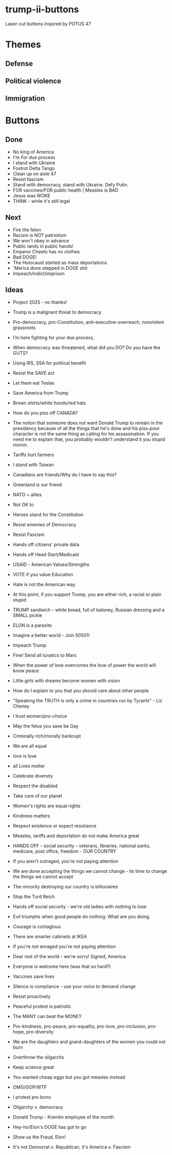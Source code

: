 # trump-ii-buttons
Laser-cut buttons inspired by POTUS 47

# Themes
## Defense
## Political violence
## Immigration

# Buttons

## Done
* No king of America
* I'm *For* due process
* I stand with Ukraine
* Foxtrot Delta Tango
* Clean up on aisle 47
* Resist fascism
* Stand with democracy, stand with Ukraine.  Defy Putin.
* FOR vaccines/FOR public health | Measles is BAD
* Jesus was WOKE
* THINK - while it's still legal

## Next
* Fire the felon
* Racism is NOT patriotism
* We won't obey in advance
* Public lands in public hands!
* Emperor Cheeto has no clothes
* Bad DOGE!
* The Holocaust started as mass deportations
* 'Merica done stepped in DOGE shit
* Impeach/indict/imprison

## Ideas
* Project 2025 - no thanks!
* Trump is a malignant threat to democracy
* Pro-democracy, pro-Constitution, anti-executive-overreach, nonviolent grassroots
* I’m here fighting for your due process,
* When democracy was threatened, what did you DO?  Do you have the GUTS?
* Using IRS, SSA for political benefit
* Resist the SAVE act
* Let them eat Teslas
* Save America from Trump
* Brown shirts/white hoods/red hats
* How do you piss off CANADA?
* The notion that someone does not want Donald Trump to remain in the presidency because of all the things that he's done and his piss-poor character is not the same thing as calling for his assassination.  If you need me to explain that, you probably wouldn't understand it you stupid moron.

* Tariffs hurt farmers

* I stand with Taiwan
* Canadians are friends/Why do I have to say this?
* Greenland is our friend
* NATO = allies

* Not OK to 
* Heroes stand for the Constitution
* Resist enemies of Democracy
* Resist Fascism


* Hands off citizens' private data
* Hands off Head Start/Medicaid
* USAID - American Values/Strengths

* VOTE if you value Education
* Hate is not the American way
* At this point, if you support Trump, you are either rich, a racist or plain stupid
* TRUMP sandwich - white bread, full of baloney, Russian dressing and a SMALL pickle
* ELON is a parasite
* Imagine a better world - Join 50501!
* Impeach Trump
* Fine!  Send all lunatics to Mars
* When the power of love overcomes the love of power the world will know peace
* Little girls with dreams become women with vision
* How do I explain to you that you should care about other people
* "Speaking the TRUTH is only a crime in countries run by Tyrants" - Liz Cheney
* I trust women/pro-choice
* May the fetus you save be Gay
* Criminally rich/morally bankrupt

* We are all equal
* love is love
* all Lives matter
* Celebrate diversity
* Respect the disabled
* Take care of our planet
* Women's rights are equal rights
* Kindness matters

* Respect existence or expect resistance
* Measles, tariffs and deportation do not make America great
* HANDS OFF - social security - veterans, libraries, national parks, medicare, post office, freedom - OUR COUNTRY
* If you aren't outraged, you're not paying attention
* We are done accepting the things we cannot change - its time to change the things we cannot accept
* The minority destroying our country is billionaires
* Stop the Turd Reich
* Hands off social security - we're old ladies with nothing to lose
* Evil triumphs when good people do nothing.  What are you doing.
* Courage is contagious
* There are smarter cabinets at IKEA
* If you're not enraged you're not paying attention
* Dear rest of the world - we're sorry!  Signed, America.
* Everyone is welcome here (was that so hard?)
* Vaccines save lives

* Silence is compliance - use your voice to demand change
* Resist proactively
* Peaceful protest is patriotic
* The MANY can beat the MONEY
* Pro-kindness, pro-peace, pro-equality, pro-love, pro-inclusion, pro-hope, pro-diversity
* We are the daughters and grand-daughters of the women you could not burn
* Overthrow the oligarchs
* Keep science great
* You wanted cheap eggs but you got measles instead
* OMG/GOP/WTF
* I protest pro bono
* Oligarchy v. democracy
* Donald Trump - Kremlin employee of the month
* Hey-ho/Elon's DOGE has got to go
* Show us the Fraud, Elon!
* It's not Democrat v. Republican, it's America v. Fascism
